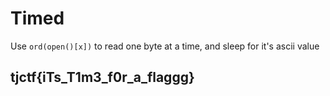 # Timed

Use `ord(open()[x])` to read one byte at a time, and sleep for it's ascii value

## tjctf{iTs\_T1m3\_f0r\_a\_flaggg}

